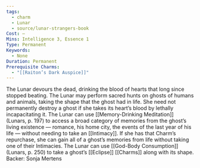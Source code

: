 ```yaml
---
tags:
  - charm
  - Lunar
  - source/lunar-strangers-book
Cost: —
Mins: Intelligence 3, Essence 1
Type: Permanent
Keywords:
  - None
Duration: Permanent
Prerequisite Charms:
  - "[[Raiton’s Dark Auspice]]"
---
```

The Lunar devours the dead, drinking the blood of hearts that long since stopped beating.
The Lunar may perform sacred hunts on ghosts of humans and animals, taking the shape that the ghost had in life. She need not permanently destroy a ghost if she takes its heart’s blood by lethally incapacitating it.
The Lunar can use [[Memory-Drinking Meditation]] (Lunars, p. 197) to access a broad category of memories from the ghost’s living existence — romance, his home city, the events of the last year of his life — without needing to take an [[Intimacy]]. If she has that Charm’s repurchase, she can gain all of a ghost’s memories from life without taking one of their Intimacies.
The Lunar can use [[God-Body Consumption]] (Lunars, p. 250) to take a ghost’s [[Eclipse]] [[Charms]] along with its shape.
Backer: Sonja Mertens